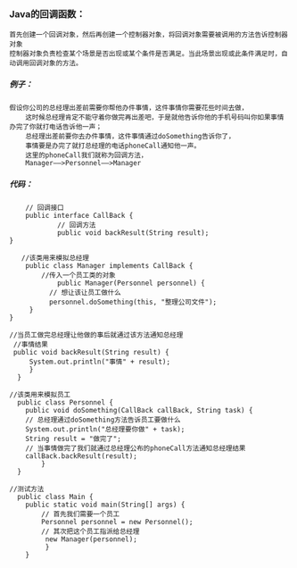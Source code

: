 ###  Java的回调函数：
    首先创建一个回调对象，然后再创建一个控制器对象，将回调对象需要被调用的方法告诉控制器对象
    控制器对象负责检查某个场景是否出现或某个条件是否满足。当此场景出现或此条件满足时，自动调用回调对象的方法。
#####  例子：
    假设你公司的总经理出差前需要你帮他办件事情，这件事情你需要花些时间去做，	
		这时候总经理肯定不能守着你做完再出差吧，于是就他告诉你他的手机号码叫你如果事情办完了你就打电话告诉他一声；
		总经理出差前要你去办件事情，这件事情通过doSomething告诉你了，
		事情要是办完了就打总经理的电话phoneCall通知他一声。
		这里的phoneCall我们就称为回调方法，
		Manager—–>Personnel—–>Manager
#####    代码：
        // 回调接口
        public interface CallBack {
       	    	// 回调方法 
            	public void backResult(String result);
	}
       
       //该类用来模拟总经理
        public class Manager implements CallBack {
        	//传入一个员工类的对象
            	public Manager(Personnel personnel) {
          	  // 想让该让员工做什么 
         	  personnel.doSomething(this, "整理公司文件");
		 }
	}
        
	//当员工做完总经理让他做的事后就通过该方法通知总经理 
	 //事情结果
	 public void backResult(String result) { 
	 	 System.out.println("事情" + result);
		 }
	  }
	
	//该类用来模拟员工 
	  public class Personnel {
	  	public void doSomething(CallBack callBack, String task) {
		// 总经理通过doSomething方法告诉员工要做什么 
		System.out.println("总经理要你做" + task); 
		String result = "做完了";
		// 当事情做完了我们就通过总经理公布的phoneCall方法通知总经理结果  
		callBack.backResult(result);
	        }
	  }
	
	//测试方法
	  public class Main {
	  	public static void main(String[] args) {
			// 首先我们需要一个员工 
			Personnel personnel = new Personnel();
			// 其次把这个员工指派给总经理  
			 new Manager(personnel); 
			 }
		}
